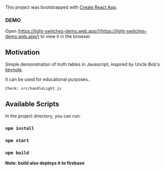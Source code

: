 This project was bootstrapped with [Create React App](https://github.com/facebook/create-react-app).

### DEMO

Open [https://light-switches-demo.web.app/](https://light-switches-demo.web.app/) to view it in the browser.

## Motivation

Simple demonstration of truth tables in Javascript, inspired by Uncle Bob's [keynote](https://www.youtube.com/watch?v=-1CuAiKdBQs).

It can be used for educational purposes..

    Check: src/handleLight.js

## Available Scripts

In the project directory, you can run:

### `npm install`
### `npm start`
### `npm build`
**Note: build also deploys it to firebase**
